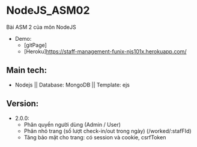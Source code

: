 # NodeJS_ASM02
Bài ASM 2 của môn NodeJS
- Demo: 
  - [gitPage]
  - [Heroku]https://staff-management-funix-njs101x.herokuapp.com/
## Main tech:
- Nodejs || Database: MongoDB || Template: ejs

## Version: 
- 2.0.0:
  - Phân quyền người dùng (Admin / User) 
  - Phân nhỏ trang (số lượt check-in/out trong ngày) (/worked/:stafFId)
  - Tăng bảo mật cho trang: có session và cookie, csrfToken 
     
